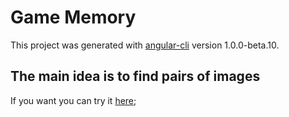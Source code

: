 # Game Memory

This project was generated with [angular-cli](https://github.com/angular/angular-cli) version 1.0.0-beta.10.

## The main idea is to find pairs of images
If you want you can try it [here](https://nataliya-uzva.github.io/memory/);

